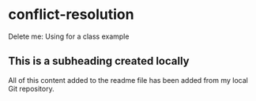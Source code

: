 # conflict-resolution
Delete me: Using for a class example

## This is a subheading created locally

All of this content added to the readme file has been added from my local Git repository.
